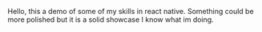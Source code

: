 Hello, this a demo of some of my skills in react native. Something could be more polished but it is a solid showcase I know what im doing.
